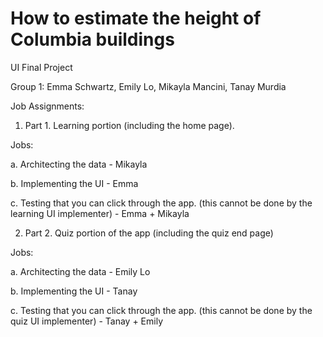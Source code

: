 # How to estimate the height of Columbia buildings
UI Final Project

Group 1: Emma Schwartz, Emily Lo, Mikayla Mancini, Tanay Murdia


Job Assignments:

1. Part 1. Learning portion (including the home page). 

Jobs: 

a. Architecting the data - Mikayla

b. Implementing the UI - Emma 

c. Testing that you can click through the app. (this cannot be done by the learning UI implementer) - Emma + Mikayla



2. Part 2. Quiz portion of the app (including the quiz end page) 

Jobs:

a. Architecting the data - Emily Lo

b. Implementing the UI - Tanay

c. Testing that you can click through the app. (this cannot be done by the quiz UI implementer) - Tanay + Emily

